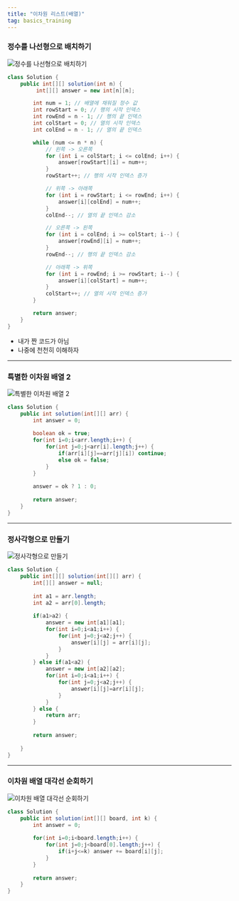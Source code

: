 ```yaml
---
title: "이차원 리스트(배열)"
tag: basics_training
---
```


### 정수를 나선형으로 배치하기
![정수를 나선형으로 배치하기](https://github.com/yony-k/yony-k.github.io/assets/109204976/a8ee8952-f9a9-416e-8ed8-9a4b150fa3a3)

```java
class Solution {
    public int[][] solution(int n) {
         int[][] answer = new int[n][n];

        int num = 1; // 배열에 채워질 정수 값
        int rowStart = 0; // 행의 시작 인덱스
        int rowEnd = n - 1; // 행의 끝 인덱스
        int colStart = 0; // 열의 시작 인덱스
        int colEnd = n - 1; // 열의 끝 인덱스

        while (num <= n * n) {
            // 왼쪽 -> 오른쪽
            for (int i = colStart; i <= colEnd; i++) {
                answer[rowStart][i] = num++;
            }
            rowStart++; // 행의 시작 인덱스 증가

            // 위쪽 -> 아래쪽
            for (int i = rowStart; i <= rowEnd; i++) {
                answer[i][colEnd] = num++;
            }
            colEnd--; // 열의 끝 인덱스 감소

            // 오른쪽 -> 왼쪽
            for (int i = colEnd; i >= colStart; i--) {
                answer[rowEnd][i] = num++;
            }
            rowEnd--; // 행의 끝 인덱스 감소

            // 아래쪽 -> 위쪽
            for (int i = rowEnd; i >= rowStart; i--) {
                answer[i][colStart] = num++;
            }
            colStart++; // 열의 시작 인덱스 증가
        }

        return answer;
    }
}
```

- 내가 짠 코드가 아님 
- 나중에 천천히 이해하자

---

### 특별한 이차원 배열 2
![특별한 이차원 배열 2](https://github.com/yony-k/yony-k.github.io/assets/109204976/79c775f0-5793-4f3e-9cdf-4fc5a713bf9b)

```java
class Solution {
    public int solution(int[][] arr) {
        int answer = 0;
        
        boolean ok = true;
		for(int i=0;i<arr.length;i++) {
			for(int j=0;j<arr[i].length;j++) {
				if(arr[i][j]==arr[j][i]) continue;
				else ok = false;
			}
		}
		
		answer = ok ? 1 : 0;
        
        return answer;
    }
}
```

---

### 정사각형으로 만들기
![정사각형으로 만들기](https://github.com/yony-k/yony-k.github.io/assets/109204976/f0d1d08e-5636-49db-90d6-c0098f9b34b6)

```java
class Solution {
    public int[][] solution(int[][] arr) {
        int[][] answer = null;
        
        int a1 = arr.length;
		int a2 = arr[0].length;
		
		if(a1>a2) {
			answer = new int[a1][a1];
			for(int i=0;i<a1;i++) {
				for(int j=0;j<a2;j++) {
					answer[i][j] = arr[i][j];
				}
			}
		} else if(a1<a2) {
			answer = new int[a2][a2];
			for(int i=0;i<a1;i++) {
				for(int j=0;j<a2;j++) {
					answer[i][j]=arr[i][j];
				}
			}
		} else {
			return arr;
		}
        
        return answer;
        
    }
}
```

---

### 이차원 배열 대각선 순회하기
![이차원 배열 대각선 순회하기](https://github.com/yony-k/yony-k.github.io/assets/109204976/5c6cf0e8-8d40-4313-a9f3-13b2c87c6d34)

```java
class Solution {
    public int solution(int[][] board, int k) {
        int answer = 0;
        
        for(int i=0;i<board.length;i++) {
			for(int j=0;j<board[0].length;j++) {
				if(i+j<=k) answer += board[i][j];
			}
		}
        
        return answer;
    }
}
```